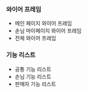 ### 와이어 프레임
- 메인 페이지 와이어 프레임
- 손님 마이페이지 와이어 프레임
- 전체 와이어 프레임

### 기능 리스트
- 공통 기능 리스트
- 손님 기능 리스트
- 판매자 기능 리스트



